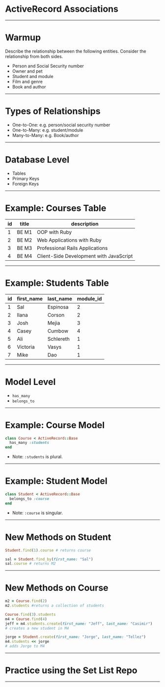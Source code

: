 # ActiveRecord Associations

---

# Warmup

Describe the relationship between the following entities. Consider the relationship from both sides.

* Person and Social Security number
* Owner and pet
* Student and module
* Film and genre
* Book and author

---

# Types of Relationships

* One-to-One: e.g. person/social security number
* One-to-Many: e.g. student/module
* Many-to-Many: e.g. Book/author

---

# Database Level

* Tables
* Primary Keys
* Foreign Keys

---

# Example: Courses Table

| id | title | description                             |
|----|-------|-----------------------------------------|
| 1  | BE M1 | OOP with Ruby                           |
| 2  | BE M2 | Web Applications with Ruby              |
| 3  | BE M3 | Professional Rails Applications         |
| 4  | BE M4 | Client-Side Development with JavaScript |

---

# Example: Students Table

| id | first_name | last_name | module_id |
|----|------------|-----------|-----------|
| 1  | Sal        | Espinosa  | 2         |
| 2  | Ilana      | Corson    | 2         |
| 3  | Josh       | Mejia     | 3         |
| 4  | Casey      | Cumbow    | 4         |
| 5  | Ali        | Schlereth | 1         |
| 6  | Victoria   | Vasys     | 1         |
| 7  | Mike       | Dao       | 1         |

---

# Model Level

* `has_many`
* `belongs_to`

---

# Example: Course Model

```ruby
class Course < ActiveRecord::Base
  has_many :students
end
```

* Note: `:students` is plural.

---

# Example: Student Model

```ruby
class Student < ActiveRecord::Base
  belongs_to :course
end
```

* Note: `:course` is singular.

---

# New Methods on Student

```ruby
Student.find(1).course # returns course

sal = Student.find_by(first_name: "Sal")
sal.course # returns M2
```

---

# New Methods on Course

```ruby
m2 = Course.find(2)
m2.students #returns a collection of students

Course.find(3).students
m4 = Course.find(4)
jeff = m4.students.create(first_name: "Jeff", last_name: "Casimir")
# creates a new student in M4

jorge = Student.create(first_name: "Jorge", last_name: "Tellez")
m4.students << jorge
# adds Jorge to M4
```

---

# Practice using the Set List Repo

---

